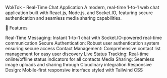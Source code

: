 WokTok - Real-Time Chat Application
A modern, real-time 1-to-1 web chat application built with React.js, Node.js, and Socket.IO, featuring secure authentication and seamless media sharing capabilities.

🚀 Features

Real-Time Messaging: Instant 1-to-1 chat with Socket.IO-powered real-time communication
Secure Authentication: Robust user authentication system ensuring secure access
Contact Management: Comprehensive contact list management for easy user discovery
Live Status Tracking: Real-time online/offline status indicators for all contacts
Media Sharing: Seamless image uploads and sharing through Cloudinary integration
Responsive Design: Mobile-first responsive interface styled with Tailwind CSS
